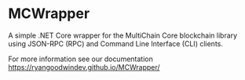 # MCWrapper
A simple .NET Core wrapper for the MultiChain Core blockchain library using JSON-RPC (RPC) and Command Line Interface (CLI) clients.

For more information see our documentation https://ryangoodwindev.github.io/MCWrapper/
